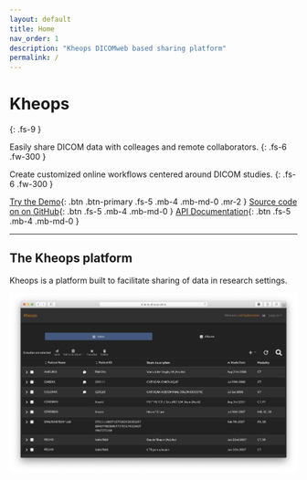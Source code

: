 ```yaml
---
layout: default
title: Home
nav_order: 1
description: "Kheops DICOMweb based sharing platform"
permalink: /
---
```


# Kheops
{: .fs-9 }

Easily share DICOM data with colleages and remote collaborators.
{: .fs-6 .fw-300 }

Create customized online workflows centered around DICOM studies.
{: .fs-6 .fw-300 }

[Try the Demo](https://demo.kheops.online){: .btn .btn-primary .fs-5 .mb-4 .mb-md-0 .mr-2 } [Source code on on GitHub](https://github.com/OsiriX-Foundation){: .btn .fs-5 .mb-4 .mb-md-0 } [API Documentation](https://github.com/OsiriX-Foundation/KheopsAuthorization/wiki){: .btn .fs-5 .mb-4 .mb-md-0 } 

---

## The Kheops platform

Kheops is a platform built to facilitate sharing of data in research settings.

![Landing Page](/img/landing_page.png)

